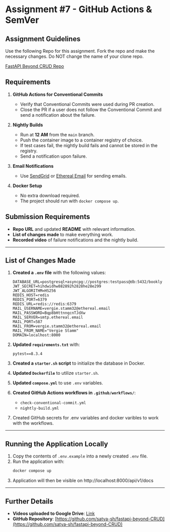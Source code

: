 # Assignment #7 - GitHub Actions & SemVer

## Assignment Guidelines
Use the following Repo for this assignment. Fork the repo and make the necessary changes. Do NOT change the name of your clone repo.

[FastAPI Beyond CRUD Repo](https://github.com/jod35/fastapi-beyond-CRUD)

## Requirements
1. **GitHub Actions for Conventional Commits**
   - Verify that Conventional Commits were used during PR creation.
   - Close the PR if a user does not follow the Conventional Commit and send a notification about the failure.

2. **Nightly Builds**
   - Run at **12 AM** from the `main` branch.
   - Push the container image to a container registry of choice.
   - If test cases fail, the nightly build fails and cannot be stored in the registry.
   - Send a notification upon failure.

3. **Email Notifications**
   - Use [SendGrid](https://sendgrid.com/en-us) or [Ethereal Email](https://ethereal.email/) for sending emails.

4. **Docker Setup**
   - No extra download required.
   - The project should run with `docker compose up`.

## Submission Requirements
- **Repo URL** and updated **README** with relevant information.
- **List of changes made** to make everything work.
- **Recorded video** of failure notifications and the nightly build.

---

## List of Changes Made
1. **Created a `.env` file** with the following values:
   ```
   DATABASE_URL=postgresql+asyncpg://postgres:testpass@db:5432/bookly
   JWT_SECRET=hihdwidhw882892h2828he28e299
   JWT_ALGORITHM=HS256
   REDIS_HOST=redis
   REDIS_PORT=6379
   REDIS_URL=redis://redis:6379
   MAIL_USERNAME=vergie.stamm32@ethereal.email
   MAIL_PASSWORD=Bqp8bHttnnqcnTJdXw
   MAIL_SERVER=smtp.ethereal.email
   MAIL_PORT=587
   MAIL_FROM=vergie.stamm32@ethereal.email
   MAIL_FROM_NAME="Vergie Stamm"
   DOMAIN=localhost:8000
   ```

2. **Updated `requirements.txt`** with:
   ```
   pytest==8.3.4
   ```

3. **Created a `starter.sh` script** to initialize the database in Docker.
4. **Updated `Dockerfile`** to utilize `starter.sh`.
5. **Updated `compose.yml`** to use `.env` variables.
6. **Created GitHub Actions workflows in `.github/workflows/`**:
   - `check-conventional-commit.yml`
   - `nightly-build.yml`
7. Created GitHub secrets for .env variables and docker varibles to work with the workflows.

---

## Running the Application Locally
1. Copy the contents of `.env.example` into a newly created `.env` file.
2. Run the application with:
   ```sh
   docker compose up
   ```
3. Application will then be visible on http://localhost:8000/api/v1/docs

---

## Further Details
- **Videos uploaded to Google Drive**: [Link](https://drive.google.com/drive/folders/1Lzfb7shx2JJXy2PdvtvdShH0fFPdk-bQ?usp=sharing)
- **GitHub Repository**: [https://github.com/satya-sh/fastapi-beyond-CRUD](https://github.com/satya-sh/fastapi-beyond-CRUD)

